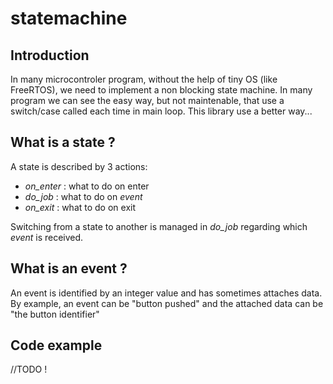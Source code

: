 # statemachine

## Introduction

In many microcontroler program, without the help of tiny OS (like FreeRTOS), we need to implement a non blocking state machine.
In many program we can see the easy way, but not maintenable, that use a switch/case called each time in main loop.
This library use a better way...

## What is a state ?

A state is described by 3 actions: 

* *on_enter* : what to do on enter
* *do_job* : what to do on *event*
* *on_exit* : what to do on exit

Switching from a state to another is managed in *do_job* regarding which *event* is received. 

## What is an event ?

An event is identified by an integer value and has sometimes attaches data.
By example, an event can be "button pushed" and the attached data can be "the button identifier"

## Code example

//TODO !

